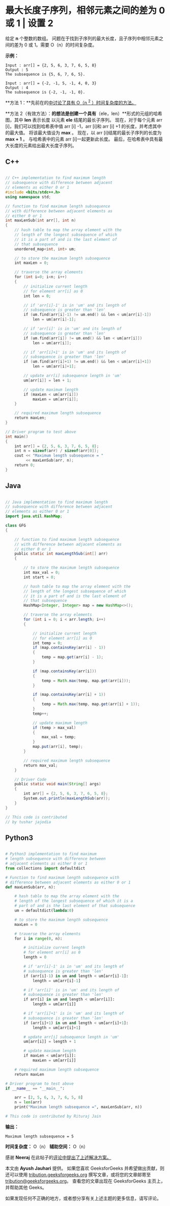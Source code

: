 # 最大长度子序列，相邻元素之间的差为 0 或 1 | 设置 2

给定 **n** 个整数的数组。 问题在于找到子序列的最大长度，且子序列中相邻元素之间的差为 0 或 1。需要 O（n）的时间复杂度。

**示例：**

```
Input : arr[] = {2, 5, 6, 3, 7, 6, 5, 8}
Output : 5
The subsequence is {5, 6, 7, 6, 5}.

Input : arr[] = {-2, -1, 5, -1, 4, 0, 3}
Output : 4
The subsequence is {-2, -1, -1, 0}.

```

**方法 1：**先前在的[中讨论了具有 O（n <sup>2</sup> ）时间复杂度的方法。](https://www.geeksforgeeks.org/maximum-length-subsequence-difference-adjacent-elements-either-0-1/)

**方法 2（有效方法）：**的想法是创建一个具有**（ele，len）**形式的元组的哈希图，其中 **len** 表示长度 以元素 **ele** 结尾的最长子序列。 现在，对于每个元素 arr [i]，我们可以找到哈希表中值 arr [i] -1，arr [i]和 arr [i] +1 的长度，并考虑其中的最大值。 将该最大值设为 **max** 。 现在，以 arr [i]结尾的最长子序列的长度为 **max + 1** 。 与哈希表中的元素 arr [i]一起更新此长度。 最后，在哈希表中具有最大长度的元素给出最大长度子序列。

## C++

```cpp

// C++ implementation to find maximum length 
// subsequence with difference between adjacent  
// elements as either 0 or 1 
#include <bits/stdc++.h> 
using namespace std; 

// function to find maximum length subsequence  
// with difference between adjacent elements as 
// either 0 or 1 
int maxLenSub(int arr[], int n) 
{ 
    // hash table to map the array element with the 
    // length of the longest subsequence of which 
    // it is a part of and is the last element of 
    // that subsequence 
    unordered_map<int, int> um; 

    // to store the maximum length subsequence 
    int maxLen = 0; 

    // traverse the array elements 
    for (int i=0; i<n; i++) 
    { 
        // initialize current length  
        // for element arr[i] as 0 
        int len = 0; 

        // if 'arr[i]-1' is in 'um' and its length of  
        // subsequence is greater than 'len' 
        if (um.find(arr[i]-1) != um.end() && len < um[arr[i]-1]) 
            len = um[arr[i]-1]; 

        // if 'arr[i]' is in 'um' and its length of  
        // subsequence is greater than 'len'     
        if (um.find(arr[i]) != um.end() && len < um[arr[i]]) 
            len = um[arr[i]]; 

        // if 'arr[i]+1' is in 'um' and its length of  
        // subsequence is greater than 'len'         
        if (um.find(arr[i]+1) != um.end() && len < um[arr[i]+1]) 
            len = um[arr[i]+1];     

        // update arr[i] subsequence length in 'um'     
        um[arr[i]] = len + 1; 

        // update maximum length 
        if (maxLen < um[arr[i]])     
            maxLen = um[arr[i]]; 
    } 

    // required maximum length subsequence 
    return maxLen;         
} 

// Driver program to test above 
int main() 
{ 
    int arr[] = {2, 5, 6, 3, 7, 6, 5, 8}; 
    int n = sizeof(arr) / sizeof(arr[0]); 
    cout << "Maximum length subsequence = "
         << maxLenSub(arr, n); 
    return 0; 
}  

```

## Java

```java

// Java implementation to find maximum length 
// subsequence with difference between adjacent  
// elements as either 0 or 1 
import java.util.HashMap; 

class GFG 
{ 

    // function to find maximum length subsequence  
    // with difference between adjacent elements as 
    // either 0 or 1 
    public static int maxLengthSub(int[] arr) 
    { 

        // to store the maximum length subsequence 
        int max_val = 0; 
        int start = 0; 

        // hash table to map the array element with the 
        // length of the longest subsequence of which 
        // it is a part of and is the last element of 
        // that subsequence 
        HashMap<Integer, Integer> map = new HashMap<>(); 

        // traverse the array elements 
        for (int i = 0; i < arr.length; i++)  
        { 

            // initialize current length  
            // for element arr[i] as 0 
            int temp = 0; 
            if (map.containsKey(arr[i] - 1)) 
            { 
                temp = map.get(arr[i] - 1); 
            } 

            if (map.containsKey(arr[i])) 
            { 
                temp = Math.max(temp, map.get(arr[i])); 
            } 

            if (map.containsKey(arr[i] + 1)) 
            { 
                temp = Math.max(temp, map.get(arr[i] + 1)); 
            } 
            temp++; 

            // update maximum length 
            if (temp > max_val)  
            { 
                max_val = temp; 
            } 
            map.put(arr[i], temp); 
        } 

        // required maximum length subsequence 
        return max_val; 
    } 

    // Driver Code 
    public static void main(String[] args) 
    { 
        int arr[] = {2, 5, 6, 3, 7, 6, 5, 8}; 
        System.out.println(maxLengthSub(arr)); 
    } 
} 

// This code is contributed  
// by tushar jajodia 

```

## Python3

```py

# Python3 implementation to find maximum  
# length subsequence with difference between  
# adjacent elements as either 0 or 1  
from collections import defaultdict 

# Function to find maximum length subsequence with  
# difference between adjacent elements as either 0 or 1  
def maxLenSub(arr, n):  

    # hash table to map the array element with the  
    # length of the longest subsequence of which it is a  
    # part of and is the last element of that subsequence  
    um = defaultdict(lambda:0) 

    # to store the maximum length subsequence  
    maxLen = 0

    # traverse the array elements  
    for i in range(0, n):  

        # initialize current length  
        # for element arr[i] as 0  
        length = 0

        # if 'arr[i]-1' is in 'um' and its length of  
        # subsequence is greater than 'len'  
        if (arr[i]-1) in um and length < um[arr[i]-1]: 
            length = um[arr[i]-1]  

        # if 'arr[i]' is in 'um' and its length of  
        # subsequence is greater than 'len'  
        if arr[i] in um and length < um[arr[i]]:  
            length = um[arr[i]]  

        # if 'arr[i]+1' is in 'um' and its length of  
        # subsequence is greater than 'len'      
        if (arr[i]+1) in um and length < um[arr[i]+1]:  
            length = um[arr[i]+1]  

        # update arr[i] subsequence length in 'um'  
        um[arr[i]] = length + 1

        # update maximum length  
        if maxLen < um[arr[i]]:  
            maxLen = um[arr[i]]  

    # required maximum length subsequence  
    return maxLen 

# Driver program to test above  
if __name__ == "__main__":  

    arr = [2, 5, 6, 3, 7, 6, 5, 8]  
    n = len(arr)  
    print("Maximum length subsequence =", maxLenSub(arr, n)) 

# This code is contributed by Rituraj Jain 

```

**输出：**

```
Maximum length subsequence = 5

```

**时间复杂度：** O（n）
**辅助空间：** O（n）

感谢 **Neeraj** 在此帖子的[评论中提出了上述解决方案。](https://www.geeksforgeeks.org/maximum-length-subsequence-difference-adjacent-elements-either-0-1/)

本文由 **Ayush Jauhari** 提供。 如果您喜欢 GeeksforGeeks 并希望做出贡献，则还可以使用 [tribution.geeksforgeeks.org](http://www.contribute.geeksforgeeks.org) 撰写文章，或将您的文章邮寄至 tribution@geeksforgeeks.org。 查看您的文章出现在 GeeksforGeeks 主页上，并帮助其他 Geeks。

如果发现任何不正确的地方，或者想分享有关上述主题的更多信息，请写评论。

